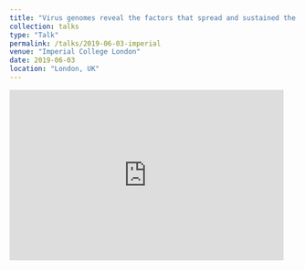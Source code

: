 ```yaml
---
title: "Virus genomes reveal the factors that spread and sustained the West African Ebola epidemic"
collection: talks
type: "Talk"
permalink: /talks/2019-06-03-imperial
venue: "Imperial College London"
date: 2019-06-03
location: "London, UK"
---
```


<iframe src="https://docs.google.com/presentation/d/e/2PACX-1vR1MzOZJCoNkWLWwpOT3RCGFbtBzZtjR3VrlJ26HKNdaSXkJutMQcMlwPIKnuKn3VCA5eGmAuI_zOXE/embed?start=false&loop=false&delayms=60000" frameborder="0" width="480" height="299" allowfullscreen="true" mozallowfullscreen="true" webkitallowfullscreen="true"></iframe>
